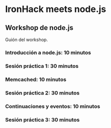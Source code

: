 # IronHack meets node.js

## Workshop de node.js

Guión del workshop.

### Introducción a node.js: 10 minutos

### Sesión práctica 1: 30 minutos

### Memcached: 10 minutos

### Sesión práctica 2: 30 minutos

### Continuaciones y eventos: 10 minutos

### Sesión práctica 3: 30 minutos

